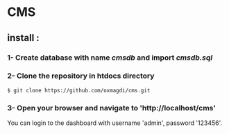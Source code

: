 # CMS

## install :

### 1- Create database with name ***cmsdb*** and import ***cmsdb.sql***

### 2- Clone the repository in htdocs directory

``` $ git clone https://github.com/oxmagdi/cms.git ```

### 3- Open your browser and navigate to 'http://localhost/cms'

You can login to the dashboard with username 'admin', password '123456'.
